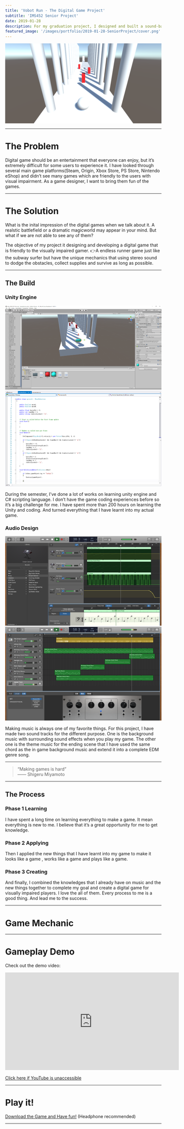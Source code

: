 ```yaml
---
title: 'Vobot Run - The Digital Game Project'
subtitle: 'IMS452 Senior Project'
date: 2019-01-28
description: For my graduation project, I designed and built a sound-based digital game for visually imparied players. Playing game unlike we used to be.
featured_image: '/images/portfolio/2019-01-28-SeniorProject/cover.png'
---
```


<div class="gallery" data-columns="1">
	<img src="/images/portfolio/2019-01-28-SeniorProject/gameplay.png">
</div>

---

# The Problem

Digital game should be an entertainment that everyone can enjoy, but it’s extremely difficult for some users to experience it. I have looked through several main game platforms(Steam, Origin, Xbox Store, PS Store, Nintendo eShop) and didn’t see many games which are friendly to the users with visual impairment. As a game designer, I want to bring them fun of the games.

---

# The Solution

What is the inital impression of the digital games when we talk about it. A realstic battlefield or a dramatic magicworld may appear in your mind. But what if we are not able to see any of them? 

The objective of my project it designing and developing a digital game that is friendly to the visually impaired gamer. 👉A endless runner game just like the subway surfer but have the unique mechanics that using stereo sound to dodge the obstacles, collect supplies and survive as long as possible.

---

## The Build

### Unity Engine

<div class="gallery" data-columns="1">
	<img src="/images/portfolio/2019-01-28-SeniorProject/process2.png">
    <img src="/images/portfolio/2019-01-28-SeniorProject/process1.png">
</div>

During the semester, I’ve done a lot of works on learning unity engine and C# scripting language. I don’t have the game coding experiences before so it’s a big challenge for me. I have spent more than 200 hours on learning the Unity and coding. And turned everything that I have learnt into my actual game.

### Audio Design

<div class="gallery" data-columns="1">
	<img src="/images/portfolio/2019-01-28-SeniorProject/audio1.png">
    <img src="/images/portfolio/2019-01-28-SeniorProject/audio2.png">
</div>

Making music is always one of my favorite things. For this project, I have made two sound tracks for the different purpose. One is the background music with surrounding sound effects when you play my game. The other one is the theme music for the ending scene that I have used the same chord as the in game background music and extend it into a complete EDM genre song.

---

<blockquote size = small> “Making games is hard” <br>—— Shigeru Miyamoto</blockquote>

---

## The Process

### Phase 1 Learning

I have spent a long time on learning everything to make a game. It mean everything is new to me. I believe that it’s a great opportunity for me to get knowledge.

### Phase 2 Applying

Then I applied the new things that I have learnt into my game to make it looks like a game , works like a game and plays like a game.

### Phase 3 Creating

And finally, I combined the knowledges that I already have on music and the new things together to complete my goal and create a digital game for visually impaired players. I love the all of them. Every process to me is a good thing. And lead me to the success.

---

# Game Mechanic



---

# Gameplay Demo

Check out the demo video:

<iframe width="560" height="315" src="https://www.youtube.com/embed/jRicDNm9T44" frameborder="0" allow="accelerometer; encrypted-media; gyroscope; picture-in-picture" allowfullscreen></iframe>

<a href="http://puo51diay.bkt.clouddn.com/Demo%20Day%20Final.mp4">Click here if YouTube is unaccessible</a>

---

# Play it!

<a href="http://puo51diay.bkt.clouddn.com/Vobot%20Run.zip">Download the Game and Have fun!</a>
 (Headphone recommended)

---